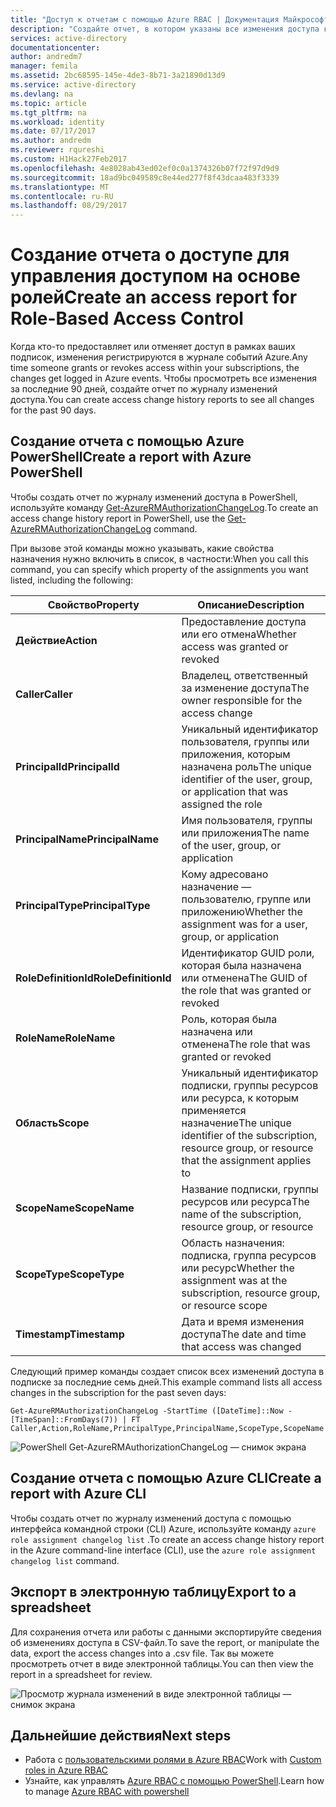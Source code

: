 ```yaml
---
title: "Доступ к отчетам с помощью Azure RBAC | Документация Майкрософт"
description: "Создайте отчет, в котором указаны все изменения доступа к подпискам Azure с управлением доступом на основе ролей за последние 90 дней."
services: active-directory
documentationcenter: 
author: andredm7
manager: femila
ms.assetid: 2bc68595-145e-4de3-8b71-3a21890d13d9
ms.service: active-directory
ms.devlang: na
ms.topic: article
ms.tgt_pltfrm: na
ms.workload: identity
ms.date: 07/17/2017
ms.author: andredm
ms.reviewer: rqureshi
ms.custom: H1Hack27Feb2017
ms.openlocfilehash: 4e8028ab43ed02ef0c0a1374326b07f72f97d9d9
ms.sourcegitcommit: 18ad9bc049589c8e44ed277f8f43dcaa483f3339
ms.translationtype: MT
ms.contentlocale: ru-RU
ms.lasthandoff: 08/29/2017
---
```

# <a name="create-an-access-report-for-role-based-access-control"></a><span data-ttu-id="c0d8b-103">Создание отчета о доступе для управления доступом на основе ролей</span><span class="sxs-lookup"><span data-stu-id="c0d8b-103">Create an access report for Role-Based Access Control</span></span>
<span data-ttu-id="c0d8b-104">Когда кто-то предоставляет или отменяет доступ в рамках ваших подписок, изменения регистрируются в журнале событий Azure.</span><span class="sxs-lookup"><span data-stu-id="c0d8b-104">Any time someone grants or revokes access within your subscriptions, the changes get logged in Azure events.</span></span> <span data-ttu-id="c0d8b-105">Чтобы просмотреть все изменения за последние 90 дней, создайте отчет по журналу изменений доступа.</span><span class="sxs-lookup"><span data-stu-id="c0d8b-105">You can create access change history reports to see all changes for the past 90 days.</span></span>

## <a name="create-a-report-with-azure-powershell"></a><span data-ttu-id="c0d8b-106">Создание отчета с помощью Azure PowerShell</span><span class="sxs-lookup"><span data-stu-id="c0d8b-106">Create a report with Azure PowerShell</span></span>
<span data-ttu-id="c0d8b-107">Чтобы создать отчет по журналу изменений доступа в PowerShell, используйте команду [Get-AzureRMAuthorizationChangeLog](/powershell/module/azurerm.resources/get-azurermauthorizationchangelog).</span><span class="sxs-lookup"><span data-stu-id="c0d8b-107">To create an access change history report in PowerShell, use the [Get-AzureRMAuthorizationChangeLog](/powershell/module/azurerm.resources/get-azurermauthorizationchangelog) command.</span></span>

<span data-ttu-id="c0d8b-108">При вызове этой команды можно указывать, какие свойства назначения нужно включить в список, в частности:</span><span class="sxs-lookup"><span data-stu-id="c0d8b-108">When you call this command, you can specify which property of the assignments you want listed, including the following:</span></span>

| <span data-ttu-id="c0d8b-109">Свойство</span><span class="sxs-lookup"><span data-stu-id="c0d8b-109">Property</span></span> | <span data-ttu-id="c0d8b-110">Описание</span><span class="sxs-lookup"><span data-stu-id="c0d8b-110">Description</span></span> |
| --- | --- |
| <span data-ttu-id="c0d8b-111">**Действие**</span><span class="sxs-lookup"><span data-stu-id="c0d8b-111">**Action**</span></span> |<span data-ttu-id="c0d8b-112">Предоставление доступа или его отмена</span><span class="sxs-lookup"><span data-stu-id="c0d8b-112">Whether access was granted or revoked</span></span> |
| <span data-ttu-id="c0d8b-113">**Caller**</span><span class="sxs-lookup"><span data-stu-id="c0d8b-113">**Caller**</span></span> |<span data-ttu-id="c0d8b-114">Владелец, ответственный за изменение доступа</span><span class="sxs-lookup"><span data-stu-id="c0d8b-114">The owner responsible for the access change</span></span> |
| <span data-ttu-id="c0d8b-115">**PrincipalId**</span><span class="sxs-lookup"><span data-stu-id="c0d8b-115">**PrincipalId**</span></span> | <span data-ttu-id="c0d8b-116">Уникальный идентификатор пользователя, группы или приложения, которым назначена роль</span><span class="sxs-lookup"><span data-stu-id="c0d8b-116">The unique identifier of the user, group, or application that was assigned the role</span></span> |
| <span data-ttu-id="c0d8b-117">**PrincipalName**</span><span class="sxs-lookup"><span data-stu-id="c0d8b-117">**PrincipalName**</span></span> |<span data-ttu-id="c0d8b-118">Имя пользователя, группы или приложения</span><span class="sxs-lookup"><span data-stu-id="c0d8b-118">The name of the user, group, or application</span></span> |
| <span data-ttu-id="c0d8b-119">**PrincipalType**</span><span class="sxs-lookup"><span data-stu-id="c0d8b-119">**PrincipalType**</span></span> |<span data-ttu-id="c0d8b-120">Кому адресовано назначение — пользователю, группе или приложению</span><span class="sxs-lookup"><span data-stu-id="c0d8b-120">Whether the assignment was for a user, group, or application</span></span> |
| <span data-ttu-id="c0d8b-121">**RoleDefinitionId**</span><span class="sxs-lookup"><span data-stu-id="c0d8b-121">**RoleDefinitionId**</span></span> |<span data-ttu-id="c0d8b-122">Идентификатор GUID роли, которая была назначена или отменена</span><span class="sxs-lookup"><span data-stu-id="c0d8b-122">The GUID of the role that was granted or revoked</span></span> |
| <span data-ttu-id="c0d8b-123">**RoleName**</span><span class="sxs-lookup"><span data-stu-id="c0d8b-123">**RoleName**</span></span> |<span data-ttu-id="c0d8b-124">Роль, которая была назначена или отменена</span><span class="sxs-lookup"><span data-stu-id="c0d8b-124">The role that was granted or revoked</span></span> |
| <span data-ttu-id="c0d8b-125">**Область**</span><span class="sxs-lookup"><span data-stu-id="c0d8b-125">**Scope**</span></span> | <span data-ttu-id="c0d8b-126">Уникальный идентификатор подписки, группы ресурсов или ресурса, к которым применяется назначение</span><span class="sxs-lookup"><span data-stu-id="c0d8b-126">The unique identifier of the subscription, resource group, or resource that the assignment applies to</span></span> | 
| <span data-ttu-id="c0d8b-127">**ScopeName**</span><span class="sxs-lookup"><span data-stu-id="c0d8b-127">**ScopeName**</span></span> |<span data-ttu-id="c0d8b-128">Название подписки, группы ресурсов или ресурса</span><span class="sxs-lookup"><span data-stu-id="c0d8b-128">The name of the subscription, resource group, or resource</span></span> |
| <span data-ttu-id="c0d8b-129">**ScopeType**</span><span class="sxs-lookup"><span data-stu-id="c0d8b-129">**ScopeType**</span></span> |<span data-ttu-id="c0d8b-130">Область назначения: подписка, группа ресурсов или ресурс</span><span class="sxs-lookup"><span data-stu-id="c0d8b-130">Whether the assignment was at the subscription, resource group, or resource scope</span></span> |
| <span data-ttu-id="c0d8b-131">**Timestamp**</span><span class="sxs-lookup"><span data-stu-id="c0d8b-131">**Timestamp**</span></span> |<span data-ttu-id="c0d8b-132">Дата и время изменения доступа</span><span class="sxs-lookup"><span data-stu-id="c0d8b-132">The date and time that access was changed</span></span> |

<span data-ttu-id="c0d8b-133">Следующий пример команды создает список всех изменений доступа в подписке за последние семь дней.</span><span class="sxs-lookup"><span data-stu-id="c0d8b-133">This example command lists all access changes in the subscription for the past seven days:</span></span>

```
Get-AzureRMAuthorizationChangeLog -StartTime ([DateTime]::Now - [TimeSpan]::FromDays(7)) | FT Caller,Action,RoleName,PrincipalType,PrincipalName,ScopeType,ScopeName
```

![PowerShell Get-AzureRMAuthorizationChangeLog — снимок экрана](./media/role-based-access-control-configure/access-change-history.png)

## <a name="create-a-report-with-azure-cli"></a><span data-ttu-id="c0d8b-135">Создание отчета с помощью Azure CLI</span><span class="sxs-lookup"><span data-stu-id="c0d8b-135">Create a report with Azure CLI</span></span>
<span data-ttu-id="c0d8b-136">Чтобы создать отчет по журналу изменений доступа с помощью интерфейса командной строки (CLI) Azure, используйте команду `azure role assignment changelog list` .</span><span class="sxs-lookup"><span data-stu-id="c0d8b-136">To create an access change history report in the Azure command-line interface (CLI), use the `azure role assignment changelog list` command.</span></span>

## <a name="export-to-a-spreadsheet"></a><span data-ttu-id="c0d8b-137">Экспорт в электронную таблицу</span><span class="sxs-lookup"><span data-stu-id="c0d8b-137">Export to a spreadsheet</span></span>
<span data-ttu-id="c0d8b-138">Для сохранения отчета или работы с данными экспортируйте сведения об изменениях доступа в CSV-файл.</span><span class="sxs-lookup"><span data-stu-id="c0d8b-138">To save the report, or manipulate the data, export the access changes into a .csv file.</span></span> <span data-ttu-id="c0d8b-139">Так вы можете просмотреть отчет в виде электронной таблицы.</span><span class="sxs-lookup"><span data-stu-id="c0d8b-139">You can then view the report in a spreadsheet for review.</span></span>

![Просмотр журнала изменений в виде электронной таблицы — снимок экрана](./media/role-based-access-control-configure/change-history-spreadsheet.png)

## <a name="next-steps"></a><span data-ttu-id="c0d8b-141">Дальнейшие действия</span><span class="sxs-lookup"><span data-stu-id="c0d8b-141">Next steps</span></span>
* <span data-ttu-id="c0d8b-142">Работа с [пользовательскими ролями в Azure RBAC](role-based-access-control-custom-roles.md)</span><span class="sxs-lookup"><span data-stu-id="c0d8b-142">Work with [Custom roles in Azure RBAC](role-based-access-control-custom-roles.md)</span></span>
* <span data-ttu-id="c0d8b-143">Узнайте, как управлять [Azure RBAC с помощью PowerShell](role-based-access-control-manage-access-powershell.md).</span><span class="sxs-lookup"><span data-stu-id="c0d8b-143">Learn how to manage [Azure RBAC with powershell](role-based-access-control-manage-access-powershell.md)</span></span>

